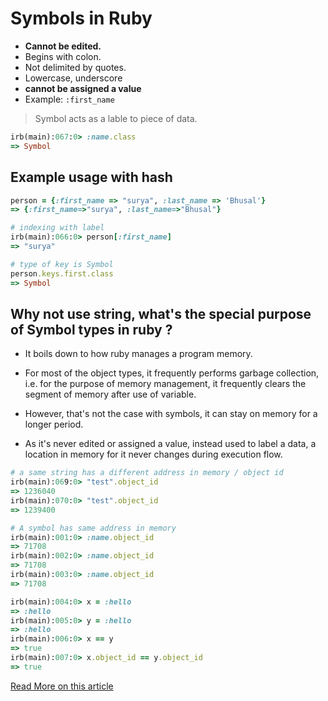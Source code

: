 # Symbols in Ruby
- **Cannot be edited.**
- Begins with colon.
- Not delimited by quotes.
- Lowercase, underscore
- **cannot be assigned a value**
- Example: ``:first_name``

> Symbol acts as a lable to piece of data.

```rb
irb(main):067:0> :name.class
=> Symbol
```

## Example usage with hash

```rb
person = {:first_name => "surya", :last_name => 'Bhusal'}
=> {:first_name=>"surya", :last_name=>"Bhusal"}

# indexing with label
irb(main):066:0> person[:first_name]
=> "surya"

# type of key is Symbol
person.keys.first.class
=> Symbol
```

## Why not use string, what's the special purpose of Symbol types in ruby ?

- It boils down to how ruby manages a program memory.

- For most of the object types, it frequently performs garbage collection, i.e. for the purpose
of memory management, it frequently clears the segment of memory after use of variable.

- However, that's not the case with symbols, it can stay on memory for a longer period.

- As it's never edited or assigned a value, instead used to label a data, a location in memory for it never changes
  during execution flow.

```rb
# a same string has a different address in memory / object id
irb(main):069:0> "test".object_id
=> 1236040
irb(main):070:0> "test".object_id
=> 1239400

# A symbol has same address in memory
irb(main):001:0> :name.object_id
=> 71708
irb(main):002:0> :name.object_id
=> 71708
irb(main):003:0> :name.object_id
=> 71708

irb(main):004:0> x = :hello
=> :hello
irb(main):005:0> y = :hello
=> :hello
irb(main):006:0> x == y
=> true
irb(main):007:0> x.object_id == y.object_id
=> true
```

[Read More on this article](https://medium.com/@lcriswell/ruby-symbols-vs-strings-248842529fd9)